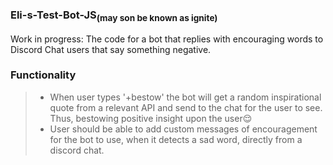 ### Eli-s-Test-Bot-JS<sub>(may son be known as ignite)</sub>

Work in progress: The code for a bot that replies with encouraging words to Discord Chat users that say something negative.

### Functionality
> - When user types '+bestow' the bot will get a random inspirational quote from a relevant API and send to the chat for the user to see. Thus, bestowing positive insight upon the user:relieved:
> - User should be able to add custom messages of encouragement for the bot to use, when it detects a sad word, directly from a discord chat.

